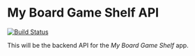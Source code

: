 # My Board Game Shelf API

[![Build Status](https://travis-ci.org/derekhouck/My-Board-Game-Shelf-API.svg?branch=master)](https://travis-ci.org/derekhouck/My-Board-Game-Shelf-API)

This will be the backend API for the *My Board Game Shelf* app.